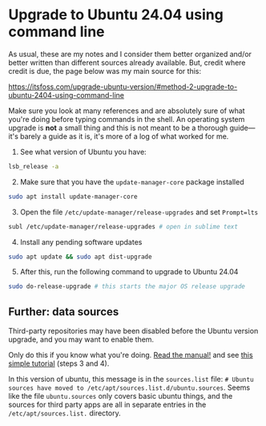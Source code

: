 # Upgrade to Ubuntu 24.04 using command line

As usual, these are my notes and I consider them better organized and/or better written than
different sources already available. But, credit where credit is due, the page below was my main
source for this:

https://itsfoss.com/upgrade-ubuntu-version/#method-2-upgrade-to-ubuntu-2404-using-command-line

Make sure you look at many references and are absolutely sure of what you're doing before typing
commands in the shell. An operating system upgrade is **not** a small thing and this is not meant
to be a thorough guide—it's barely a guide as it is, it's more of a log of what worked for me.


1. See what version of Ubuntu you have: 

```Bash
lsb_release -a
```

2. Make sure that you have the `update-manager-core` package installed

```Bash
sudo apt install update-manager-core
```

3. Open the file `/etc/update-manager/release-upgrades` and set `Prompt=lts`

```Bash
subl /etc/update-manager/release-upgrades # open in sublime text
```

4. Install any pending software updates

```Bash
sudo apt update && sudo apt dist-upgrade
```

5. After this, run the following command to upgrade to Ubuntu 24.04

```Bash
sudo do-release-upgrade # this starts the major OS release upgrade
```

## Further: data sources

Third-party repositories may have been disabled before the Ubuntu version upgrade, and you may want
to enable them.

Only do this if you know what you're doing. [Read the manual!][man_sources_list] and 
see [this simple tutorial][manage_repos] (steps 3 and 4).

In this version of ubuntu, this message is in the `sources.list` file: `# Ubuntu sources have moved
to /etc/apt/sources.list.d/ubuntu.sources`. Seems like the file `ubuntu.sources` only covers basic
ubuntu things, and the sources for third party apps are all in separate entries in the
`/etc/apt/sources.list.` directory.

[man_sources_list]: https://manpages.ubuntu.com/manpages/xenial/man5/sources.list.5.html
[manage_repos]: https://jumpcloud.com/blog/how-to-manage-apt-repositories-debian-ubuntu
